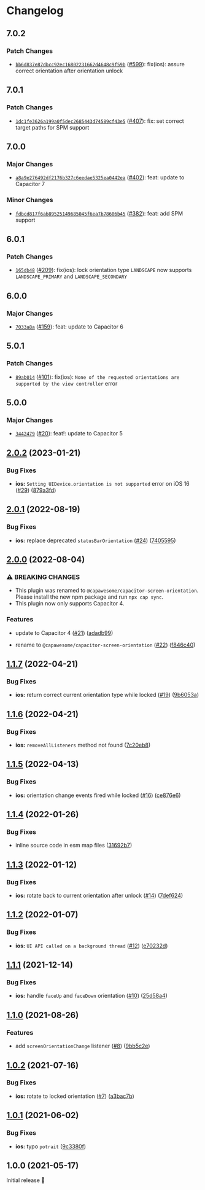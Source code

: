 # Changelog

## 7.0.2

### Patch Changes

- [`bb6d837e87dbcc92ec16802231662d4648c9f59b`](https://github.com/capawesome-team/capacitor-plugins/commit/bb6d837e87dbcc92ec16802231662d4648c9f59b) ([#599](https://github.com/capawesome-team/capacitor-plugins/pull/599)): fix(ios): assure correct orientation after orientation unlock

## 7.0.1

### Patch Changes

- [`1dc1fe3626a199a0f5dec2685443d74589cf43e5`](https://github.com/capawesome-team/capacitor-plugins/commit/1dc1fe3626a199a0f5dec2685443d74589cf43e5) ([#407](https://github.com/capawesome-team/capacitor-plugins/pull/407)): fix: set correct target paths for SPM support

## 7.0.0

### Major Changes

- [`a8a9e276492df2176b327c6eedae5325ea0442ea`](https://github.com/capawesome-team/capacitor-plugins/commit/a8a9e276492df2176b327c6eedae5325ea0442ea) ([#402](https://github.com/capawesome-team/capacitor-plugins/pull/402)): feat: update to Capacitor 7

### Minor Changes

- [`fdbcd817f6ab89525149685045f6ea7b78606b45`](https://github.com/capawesome-team/capacitor-plugins/commit/fdbcd817f6ab89525149685045f6ea7b78606b45) ([#382](https://github.com/capawesome-team/capacitor-plugins/pull/382)): feat: add SPM support

## 6.0.1

### Patch Changes

- [`165db48`](https://github.com/capawesome-team/capacitor-plugins/commit/165db488a5c4aea335fa71e535533cd103424a0b) ([#209](https://github.com/capawesome-team/capacitor-plugins/pull/209)): fix(ios): lock orientation type `LANDSCAPE` now supports `LANDSCAPE_PRIMARY` and `LANDSCAPE_SECONDARY`

## 6.0.0

### Major Changes

- [`7033a8a`](https://github.com/capawesome-team/capacitor-plugins/commit/7033a8a42984523902f125239c3623e1e872b489) ([#159](https://github.com/capawesome-team/capacitor-plugins/pull/159)): feat: update to Capacitor 6

## 5.0.1

### Patch Changes

- [`89ab014`](https://github.com/capawesome-team/capacitor-plugins/commit/89ab014dba722e4ded1822a4862b04a8c621df47) ([#101](https://github.com/capawesome-team/capacitor-plugins/pull/101)): fix(ios): `None of the requested orientations are supported by the view controller` error

## 5.0.0

### Major Changes

- [`3442479`](https://github.com/capawesome-team/capacitor-plugins/commit/3442479e9927c8a9641b0f27c04268d2bdb189a4) ([#20](https://github.com/capawesome-team/capacitor-plugins/pull/20)): feat!: update to Capacitor 5

## [2.0.2](https://github.com/capawesome-team/capacitor-screen-orientation/compare/v2.0.1...v2.0.2) (2023-01-21)

### Bug Fixes

- **ios:** `Setting UIDevice.orientation is not supported` error on iOS 16 ([#29](https://github.com/capawesome-team/capacitor-screen-orientation/issues/29)) ([879a3fd](https://github.com/capawesome-team/capacitor-screen-orientation/commit/879a3fdd50301371091ec8784a5906d9af0f5fee))

## [2.0.1](https://github.com/capawesome-team/capacitor-screen-orientation/compare/v2.0.0...v2.0.1) (2022-08-19)

### Bug Fixes

- **ios:** replace deprecated `statusBarOrientation` ([#24](https://github.com/capawesome-team/capacitor-screen-orientation/issues/24)) ([7405595](https://github.com/capawesome-team/capacitor-screen-orientation/commit/74055956d03707c087d411d039c247dbfc96daa0))

## [2.0.0](https://github.com/capawesome-team/capacitor-screen-orientation/compare/v1.1.7...v2.0.0) (2022-08-04)

### ⚠ BREAKING CHANGES

- This plugin was renamed to `@capawesome/capacitor-screen-orientation`. Please install the new npm package and run `npx cap sync`.
- This plugin now only supports Capacitor 4.

### Features

- update to Capacitor 4 ([#21](https://github.com/capawesome-team/capacitor-screen-orientation/issues/21)) ([adadb99](https://github.com/capawesome-team/capacitor-screen-orientation/commit/adadb9995827251466fbe98d8449dc29f603f983))

- rename to `@capawesome/capacitor-screen-orientation` ([#22](https://github.com/capawesome-team/capacitor-screen-orientation/issues/22)) ([f846c40](https://github.com/capawesome-team/capacitor-screen-orientation/commit/f846c4067d5b31721989887952b3bbec931ed3f3))

## [1.1.7](https://github.com/robingenz/capacitor-screen-orientation/compare/v1.1.6...v1.1.7) (2022-04-21)

### Bug Fixes

- **ios:** return correct current orientation type while locked ([#19](https://github.com/robingenz/capacitor-screen-orientation/issues/19)) ([9b6053a](https://github.com/robingenz/capacitor-screen-orientation/commit/9b6053ae9402db591c58f1bcc19358a2ac69d90f))

## [1.1.6](https://github.com/robingenz/capacitor-screen-orientation/compare/v1.1.5...v1.1.6) (2022-04-21)

### Bug Fixes

- **ios:** `removeAllListeners` method not found ([7c20eb8](https://github.com/robingenz/capacitor-screen-orientation/commit/7c20eb82f6b4ecd4600ea94d209a11650b925edb))

## [1.1.5](https://github.com/robingenz/capacitor-screen-orientation/compare/v1.1.4...v1.1.5) (2022-04-13)

### Bug Fixes

- **ios:** orientation change events fired while locked ([#16](https://github.com/robingenz/capacitor-screen-orientation/issues/16)) ([ce876e6](https://github.com/robingenz/capacitor-screen-orientation/commit/ce876e6795d51b21e3a6218c31e7d45725ea6bd6))

## [1.1.4](https://github.com/robingenz/capacitor-screen-orientation/compare/v1.1.3...v1.1.4) (2022-01-26)

### Bug Fixes

- inline source code in esm map files ([31692b7](https://github.com/robingenz/capacitor-screen-orientation/commit/31692b717bac9c54317e46046aefb605d4aeaafe))

## [1.1.3](https://github.com/robingenz/capacitor-screen-orientation/compare/v1.1.2...v1.1.3) (2022-01-12)

### Bug Fixes

- **ios:** rotate back to current orientation after unlock ([#14](https://github.com/robingenz/capacitor-screen-orientation/issues/14)) ([7def624](https://github.com/robingenz/capacitor-screen-orientation/commit/7def624915826cb263c71e7e53b507c1eb8bf584))

## [1.1.2](https://github.com/robingenz/capacitor-screen-orientation/compare/v1.1.1...v1.1.2) (2022-01-07)

### Bug Fixes

- **ios:** `UI API called on a background thread` ([#12](https://github.com/robingenz/capacitor-screen-orientation/issues/12)) ([e70232d](https://github.com/robingenz/capacitor-screen-orientation/commit/e70232d32bd786dd9459c4261bc9a81ad6961cfb))

## [1.1.1](https://github.com/robingenz/capacitor-screen-orientation/compare/v1.1.0...v1.1.1) (2021-12-14)

### Bug Fixes

- **ios:** handle `faceUp` and `faceDown` orientation ([#10](https://github.com/robingenz/capacitor-screen-orientation/issues/10)) ([25d58a4](https://github.com/robingenz/capacitor-screen-orientation/commit/25d58a4da012c6faf8d19b1d7221cd9d4ac22f23))

## [1.1.0](https://github.com/robingenz/capacitor-screen-orientation/compare/v1.0.2...v1.1.0) (2021-08-26)

### Features

- add `screenOrientationChange` listener ([#8](https://github.com/robingenz/capacitor-screen-orientation/issues/8)) ([9bb5c2e](https://github.com/robingenz/capacitor-screen-orientation/commit/9bb5c2ef89cabfcdebc33a2d6a4d8f606179fe51))

## [1.0.2](https://github.com/robingenz/capacitor-screen-orientation/compare/v1.0.1...v1.0.2) (2021-07-16)

### Bug Fixes

- **ios:** rotate to locked orientation ([#7](https://github.com/robingenz/capacitor-screen-orientation/issues/7)) ([a3bac7b](https://github.com/robingenz/capacitor-screen-orientation/commit/a3bac7b522897893362199d44e63d0e1451b1fb5))

## [1.0.1](https://github.com/robingenz/capacitor-screen-orientation/compare/v1.0.0...v1.0.1) (2021-06-02)

### Bug Fixes

- **ios:** typo `potrait` ([9c3380f](https://github.com/robingenz/capacitor-screen-orientation/commit/9c3380f25e139624d4641bb805f779c5e61a5c97))

## 1.0.0 (2021-05-17)

Initial release 🎉

